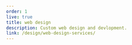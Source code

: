 ```yaml
---
order: 1
live: true
title: web design
description: Custom web design and devlopment.
link: /design/web-design-services/
--- 
```

